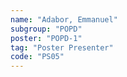 ```yaml
---
name: "Adabor, Emmanuel"
subgroup: "POPD"
poster: "POPD-1"
tag: "Poster Presenter"
code: "PS05"
---
```

